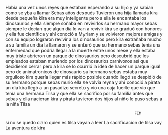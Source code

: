 Había una vez unos reyes que estaban esperando  a su  hijo y ya sabian como se yba a llamar Sebas años después Tuvieron una hija  llamada kira desde pequeña kira era muy inteligente pero a ella le encantaba los dinosaurios y ella siempre soñaba en revivirlos su hermano mayor sebas siempre le decían que algun dia lo van a revivir kira se graduó con honores  y ella fue científica  y ahí conoció a Myriam y se  volvieron mejores  amigas y con su equipo lograron revivir a los dinosaurios pero kira extrañaba mucho  a su familia un día la llamaron y se enteró que su hermano sebas tenía una enfermedad que  podría llegar a la muerte entre unos mese y ella estaba muy triste abrieron un parque de dinosaurios pero descubrió que los empleados estaban muriendo por los dinosaurios carnívoros así que  decidieron cerrar pero a kira se lo ocurrió la idea de hacer un parque igual pero de animatronicos de dinosaurio su hermano sebas estaba muy orgulloso kira quería llegar  más  rápido posible  cuando llegó se despidió de su hermano porque sebas murió ella se volvía reyna y ahí conoció a pirata  un dia kira llegó a un pasadizo secreto y vio una caja fuerte que vio que tenía una hermana Tilsa y que ella se sacrifico por su familia antes que sebas y ella nacieran kira y pirata tuvieron dos hijos al niño le puso sebas a la niña Tilsa
                


                                                             FIM
si no se quedo claro quien es tilsa vayan a leer La sacrificacion de tilsa vay
                                          La aventura de kira
